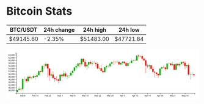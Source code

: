 # Bitcoin Stats

BTC/USDT|24h change|24h high|24h low|
|---|---|---|---|
|$49145.60|-2.35%|$51483.00|$47721.84|

<img src="./chart.svg">
